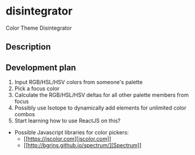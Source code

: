 # disintegrator

Color Theme Disintegrator

## Description


## Development plan

1. Input RGB/HSL/HSV colors from someone's palette
2. Pick a focus color
3. Calculate the RGB/HSL/HSV deltas for all other palette members from focus
4. Possibly use Isotope to dynamically add elements for unlimited color combos
5. Start learning how to use ReactJS on this?


- Possible Javascript libraries for color pickers:
  * [[https://jscolor.com][jscolor.com]]
  * [[http://bgrins.github.io/spectrum/][Spectrum]]


